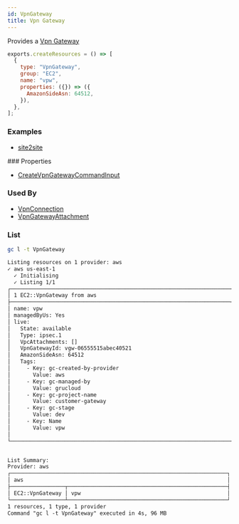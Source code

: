 ```yaml
---
id: VpnGateway
title: Vpn Gateway
---
```


Provides a [Vpn Gateway](https://console.aws.amazon.com/vpc/home?#VpnGateways:)

```js
exports.createResources = () => [
  {
    type: "VpnGateway",
    group: "EC2",
    name: "vpw",
    properties: ({}) => ({
      AmazonSideAsn: 64512,
    }),
  },
];
```

### Examples

- [site2site](https://github.com/grucloud/grucloud/blob/main/examples/aws/EC2/site2site)

### Properties

- [CreateVpnGatewayCommandInput](https://docs.aws.amazon.com/AWSJavaScriptSDK/v3/latest/clients/client-ec2/interfaces/createvpngatewaycommandinput.html)

### Used By

- [VpnConnection](./VpnConnection.md)
- [VpnGatewayAttachment](./VpnGatewayAttachment.md)

### List

```sh
gc l -t VpnGateway
```

```txt
Listing resources on 1 provider: aws
✓ aws us-east-1
  ✓ Initialising
  ✓ Listing 1/1
┌─────────────────────────────────────────────────────────────────────┐
│ 1 EC2::VpnGateway from aws                                          │
├─────────────────────────────────────────────────────────────────────┤
│ name: vpw                                                           │
│ managedByUs: Yes                                                    │
│ live:                                                               │
│   State: available                                                  │
│   Type: ipsec.1                                                     │
│   VpcAttachments: []                                                │
│   VpnGatewayId: vgw-06555515abec40521                               │
│   AmazonSideAsn: 64512                                              │
│   Tags:                                                             │
│     - Key: gc-created-by-provider                                   │
│       Value: aws                                                    │
│     - Key: gc-managed-by                                            │
│       Value: grucloud                                               │
│     - Key: gc-project-name                                          │
│       Value: customer-gateway                                       │
│     - Key: gc-stage                                                 │
│       Value: dev                                                    │
│     - Key: Name                                                     │
│       Value: vpw                                                    │
│                                                                     │
└─────────────────────────────────────────────────────────────────────┘


List Summary:
Provider: aws
┌────────────────────────────────────────────────────────────────────┐
│ aws                                                                │
├─────────────────┬──────────────────────────────────────────────────┤
│ EC2::VpnGateway │ vpw                                              │
└─────────────────┴──────────────────────────────────────────────────┘
1 resources, 1 type, 1 provider
Command "gc l -t VpnGateway" executed in 4s, 96 MB
```
